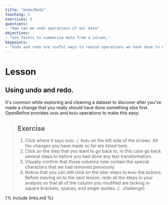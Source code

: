 ```yaml
---
title: "Undo/Redo"
teaching: 5
exercises: 0
questions:
- "How can we undo operations of our data"
objectives:
- "Use facets to summarize data from a column."
keypoints:
- "Undo and redo are useful ways to rewind operations we have done to our data"
---
```


# Lesson
## Using undo and redo.

It's common while exploring and cleaning a dataset to discover after you've made a change that you really should have done something else first. OpenRefine provides `Undo` and `Redo` operations to make this easy.

> ## Exercise
>
> 1. Click where it says `Undo / Redo` on the left side of the screen. All the changes you have made so far are listed here.
> 2. Click on the step that you want to go back to, in this case go back several steps to before you had done any text transformation.
> 3. Visually confirm that those columns now contain the special characters that we had removed previously.
> 3. Notice that you can still click on the later steps to `Redo` the actions. Before moving on to the next lesson, redo all the steps in your analysis so that all of the column you modified are lacking in square brackets, spaces, and single quotes.
{: .challenge}

{% include links.md %}
